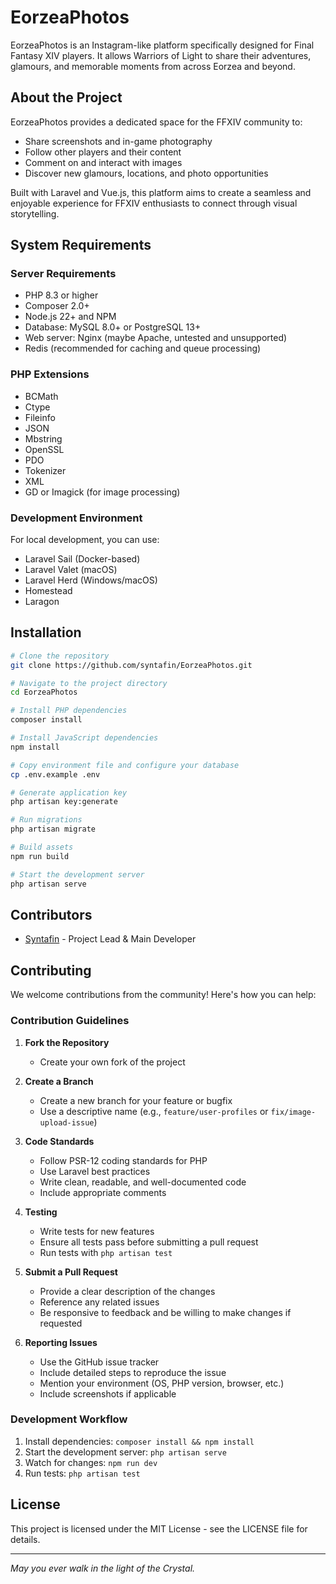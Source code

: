 # EorzeaPhotos

EorzeaPhotos is an Instagram-like platform specifically designed for Final Fantasy XIV players. It allows Warriors of Light to share their adventures, glamours, and memorable moments from across Eorzea and beyond.

## About the Project

EorzeaPhotos provides a dedicated space for the FFXIV community to:
- Share screenshots and in-game photography
- Follow other players and their content
- Comment on and interact with images
- Discover new glamours, locations, and photo opportunities

Built with Laravel and Vue.js, this platform aims to create a seamless and enjoyable experience for FFXIV enthusiasts to connect through visual storytelling.

## System Requirements

### Server Requirements
- PHP 8.3 or higher
- Composer 2.0+
- Node.js 22+ and NPM
- Database: MySQL 8.0+ or PostgreSQL 13+
- Web server: Nginx (maybe Apache, untested and unsupported)
- Redis (recommended for caching and queue processing)

### PHP Extensions
- BCMath
- Ctype
- Fileinfo
- JSON
- Mbstring
- OpenSSL
- PDO
- Tokenizer
- XML
- GD or Imagick (for image processing)

### Development Environment
For local development, you can use:
- Laravel Sail (Docker-based)
- Laravel Valet (macOS)
- Laravel Herd (Windows/macOS)
- Homestead
- Laragon

## Installation

```bash
# Clone the repository
git clone https://github.com/syntafin/EorzeaPhotos.git

# Navigate to the project directory
cd EorzeaPhotos

# Install PHP dependencies
composer install

# Install JavaScript dependencies
npm install

# Copy environment file and configure your database
cp .env.example .env

# Generate application key
php artisan key:generate

# Run migrations
php artisan migrate

# Build assets
npm run build

# Start the development server
php artisan serve
```

## Contributors

- [Syntafin](https://github.com/syntafin) - Project Lead & Main Developer

## Contributing

We welcome contributions from the community! Here's how you can help:

### Contribution Guidelines

1. **Fork the Repository**
   - Create your own fork of the project

2. **Create a Branch**
   - Create a new branch for your feature or bugfix
   - Use a descriptive name (e.g., `feature/user-profiles` or `fix/image-upload-issue`)

3. **Code Standards**
   - Follow PSR-12 coding standards for PHP
   - Use Laravel best practices
   - Write clean, readable, and well-documented code
   - Include appropriate comments

4. **Testing**
   - Write tests for new features
   - Ensure all tests pass before submitting a pull request
   - Run tests with `php artisan test`

5. **Submit a Pull Request**
   - Provide a clear description of the changes
   - Reference any related issues
   - Be responsive to feedback and be willing to make changes if requested

6. **Reporting Issues**
   - Use the GitHub issue tracker
   - Include detailed steps to reproduce the issue
   - Mention your environment (OS, PHP version, browser, etc.)
   - Include screenshots if applicable

### Development Workflow

1. Install dependencies: `composer install && npm install`
2. Start the development server: `php artisan serve`
3. Watch for changes: `npm run dev`
4. Run tests: `php artisan test`

## License

This project is licensed under the MIT License - see the LICENSE file for details.

---

*May you ever walk in the light of the Crystal.*